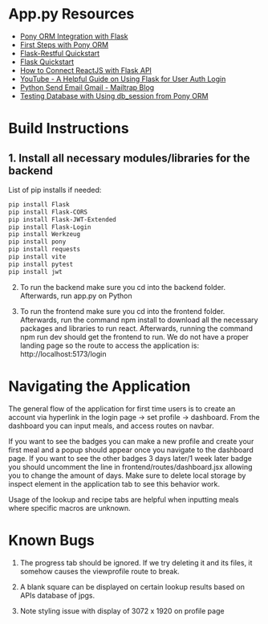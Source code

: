 # App.py Resources

- [Pony ORM Integration with Flask](https://docs.ponyorm.org/integration_with_flask.html)
- [First Steps with Pony ORM](https://docs.ponyorm.org/firststeps.html)
- [Flask-Restful Quickstart](https://flask-restful.readthedocs.io/en/latest/quickstart.html)
- [Flask Quickstart](https://flask.palletsprojects.com/en/3.0.x/quickstart/)
- [How to Connect ReactJS with Flask API](https://www.geeksforgeeks.org/how-to-connect-reactjs-with-flask-api/)
- [YouTube - A Helpful Guide on Using Flask for User Auth Login](https://www.youtube.com/watch?v=71EU8gnZqZQ)
- [Python Send Email Gmail - Mailtrap Blog](https://mailtrap.io/blog/python-send-email-gmail/)
- [Testing Database with Using db_session from Pony ORM](https://docs.ponyorm.org/transactions.html)

# Build Instructions

## 1. Install all necessary modules/libraries for the backend
List of pip installs if needed:

```bash
pip install Flask
pip install Flask-CORS
pip install Flask-JWT-Extended
pip install Flask-Login
pip install Werkzeug
pip install pony
pip install requests
pip install vite
pip install pytest
pip install jwt
```
2. To run the backend make sure you cd into the backend folder. Afterwards, run app.py on Python

3. To run the frontend make sure you cd into the frontend folder. Afterwards, run the command npm install to download all the necessary packages and libraries to run react. Afterwards, running the command npm run dev should get the frontend to run. We do not have a proper landing page so the route to access the application is: http://localhost:5173/login

# Navigating the Application
The general flow of the application for first time users is to create an account via hyperlink in the login page → set profile → dashboard. From the dashboard you can input meals, and access routes on navbar.

If you want to see the badges you can make a new profile and create your first meal and a popup should appear once you navigate to the dashboard page. If you want to see the other badges 3 days later/1 week later badge you should uncomment the line in frontend/routes/dashboard.jsx allowing you to change the amount of days. Make sure to delete local storage by inspect element in the application tab to see this behavior work.

Usage of the lookup and recipe tabs are helpful when inputting meals where specific macros are unknown.

# Known Bugs
1. The progress tab should be ignored. If we try deleting it and its files, it somehow causes the viewprofile route to break.

2. A blank square can be displayed on certain lookup results based on APIs database of jpgs.

3. Note styling issue with display of 3072 x 1920 on profile page
